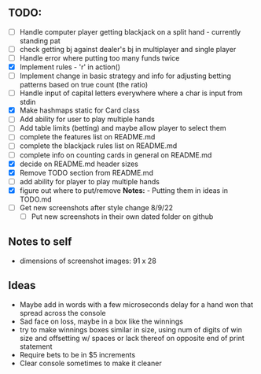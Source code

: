## TODO:

- [ ] Handle computer player getting blackjack on a split hand - currently standing pat
- [ ] check getting bj against dealer's bj in multiplayer and single player
- [ ] Handle error where putting too many funds twice
- [x] Implement rules - 'r' in action()
- [ ] Implement change in basic strategy and info for adjusting betting patterns based on true count (the ratio)
- [ ] Handle input of capital letters everywhere where a char is input from stdin
- [x] Make hashmaps static for Card class
- [ ] Add ability for user to play multiple hands
- [ ] Add table limits (betting) and maybe allow player to select them
- [ ] complete the features list on README.md
- [ ] complete the blackjack rules list on README.md
- [ ] complete info on counting cards in general on README.md
- [x] decide on README.md header sizes
- [x] Remove TODO section from README.md
- [ ] add ability for player to play multiple hands
- [x] figure out where to put/remove **Notes:** - Putting them in ideas in TODO.md
- [ ] Get new screenshots after style change 8/9/22
    - [ ] Put new screenshots in their own dated folder on github 
    
## Notes to self
 - dimensions of screenshot images: 91 x 28

## Ideas

- Maybe add in words with a few microseconds delay for a hand won that spread across the console
- Sad face on loss, maybe in a box like the winnings
- try to make winnings boxes similar in size, using num of digits of win size and offsetting w/ spaces or lack thereof on opposite end of print statement
- Require bets to be in $5 increments
- Clear console sometimes to make it cleaner